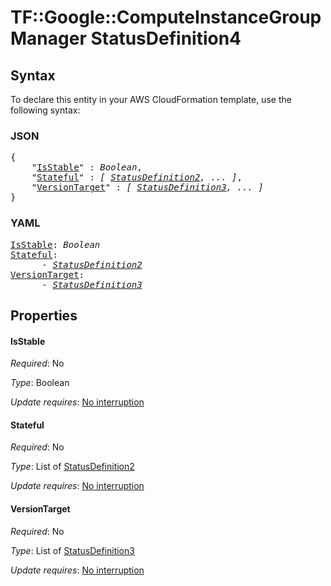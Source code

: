 # TF::Google::ComputeInstanceGroupManager StatusDefinition4

## Syntax

To declare this entity in your AWS CloudFormation template, use the following syntax:

### JSON

<pre>
{
    "<a href="#isstable" title="IsStable">IsStable</a>" : <i>Boolean</i>,
    "<a href="#stateful" title="Stateful">Stateful</a>" : <i>[ <a href="statusdefinition2.md">StatusDefinition2</a>, ... ]</i>,
    "<a href="#versiontarget" title="VersionTarget">VersionTarget</a>" : <i>[ <a href="statusdefinition3.md">StatusDefinition3</a>, ... ]</i>
}
</pre>

### YAML

<pre>
<a href="#isstable" title="IsStable">IsStable</a>: <i>Boolean</i>
<a href="#stateful" title="Stateful">Stateful</a>: <i>
      - <a href="statusdefinition2.md">StatusDefinition2</a></i>
<a href="#versiontarget" title="VersionTarget">VersionTarget</a>: <i>
      - <a href="statusdefinition3.md">StatusDefinition3</a></i>
</pre>

## Properties

#### IsStable

_Required_: No

_Type_: Boolean

_Update requires_: [No interruption](https://docs.aws.amazon.com/AWSCloudFormation/latest/UserGuide/using-cfn-updating-stacks-update-behaviors.html#update-no-interrupt)

#### Stateful

_Required_: No

_Type_: List of <a href="statusdefinition2.md">StatusDefinition2</a>

_Update requires_: [No interruption](https://docs.aws.amazon.com/AWSCloudFormation/latest/UserGuide/using-cfn-updating-stacks-update-behaviors.html#update-no-interrupt)

#### VersionTarget

_Required_: No

_Type_: List of <a href="statusdefinition3.md">StatusDefinition3</a>

_Update requires_: [No interruption](https://docs.aws.amazon.com/AWSCloudFormation/latest/UserGuide/using-cfn-updating-stacks-update-behaviors.html#update-no-interrupt)

